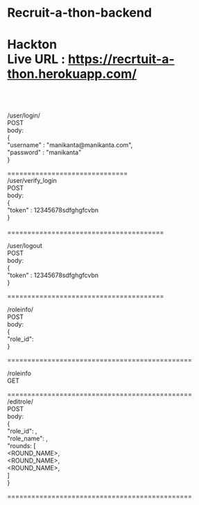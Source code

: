 # Recruit-a-thon-backend
Hackton
<br>
Live URL : https://recrtuit-a-thon.herokuapp.com/ <br>
<br>
====================================
<br>
/user/login/  <br>
POST <br>
  body:<br>
  {<br>
	"username" : "manikanta@manikanta.com",<br>
	"password" : "manikanta"<br>
  }<br>
 
 ==============================<br>
  /user/verify_login<br>
  POST<br>
    body:<br>
  {<br>
	"token" : 12345678sdfghgfcvbn <br>
  }
 <br><br>
=======================================<br>
    
  /user/logout<br>
  POST<br>
    body:<br>
  {<br>
	"token" : 12345678sdfghgfcvbn <br>
  }<br>

=======================================<br>

  /roleinfo/<br>
  POST<br>
    body:<br>
  {<br>
	"role_id": <NUMBER> <br>
  }<br>

==============================================<br>

  /roleinfo<br>
  GET<br>

==============================================<br>
  /editrole/<br>
  POST<br>
    body:<br>
  {<br>
	"role_id": <NUMBER>, <br>
	"role_name": <NAME>, <br>
	"rounds: [<br>
	<ROUND_NAME>,<br>
	<ROUND_NAME>,<br>
	<ROUND_NAME>,<br>
	] <br>
  }<br>

==============================================<br>
